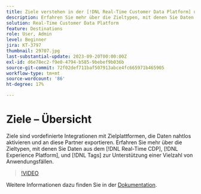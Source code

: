 ```yaml
---
title: Ziele verstehen in der [!DNL Real-Time Customer Data Platform] und [!DNL Experience Platform]
description: Erfahren Sie mehr über die Zieltypen, mit denen Sie Daten aus dem [!DNL Real-Time CDP], [!DNL Experience Platform], and [!DNL Tags] zur Unterstützung einer Vielzahl von Anwendungsfällen.
solution: Real-Time Customer Data Platform
feature: Destinations
role: User, Admin
level: Beginner
jira: KT-3797
thumbnail: 29707.jpg
last-substantial-update: 2023-09-20T00:00:00Z
exl-id: d6e78ec2-f9e0-4794-b585-9bebef9b036b
source-git-commit: 72f02def711baf507913abce4fc665971b465905
workflow-type: tm+mt
source-wordcount: '86'
ht-degree: 17%

---
```


# Ziele – Übersicht

Ziele sind vordefinierte Integrationen mit Zielplattformen, die Daten nahtlos aktivieren und an diese Partner exportieren. Erfahren Sie mehr über die Zieltypen, mit denen Sie Daten aus dem [!DNL Real-Time CDP], [!DNL Experience Platform], und [!DNL Tags] zur Unterstützung einer Vielzahl von Anwendungsfällen.

>[!VIDEO](https://video.tv.adobe.com/v/29707?quality=12&learn=on)

Weitere Informationen dazu finden Sie in der [Dokumentation](https://experienceleague.adobe.com/docs/experience-platform/destinations/home.html?lang=de).
